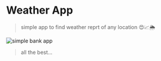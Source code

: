 
# Weather App

> simple app to find weather reprt of any location 😍📈🌦

![simple bank app](https://nordicapis.com/wp-content/uploads/5-Best-Free-and-Paid-Weather-APIs-2019-e1587582023501.png)

 > all the best...
